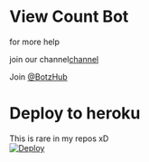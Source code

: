 # View Count Bot
for more help   
   
join our channel[channel](https://t.me/SL_bot_zone)
   
   
Join [@BotzHub](https://t.me/slbotzone)

# Deploy to heroku
This is rare in my repos xD   
[![Deploy](https://www.herokucdn.com/deploy/button.svg)](https://heroku.com/deploy)
